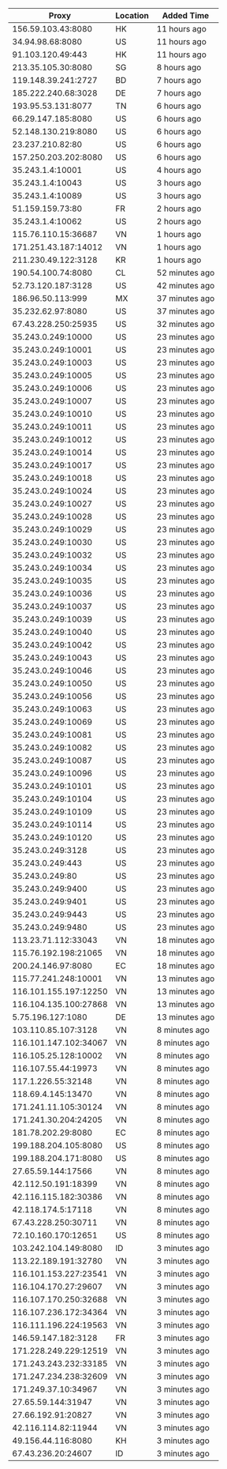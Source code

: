 | Proxy | Location | Added Time |
|---------|----------|------------|
| 156.59.103.43:8080 | HK | 11 hours ago |
| 34.94.98.68:8080 | US | 11 hours ago |
| 91.103.120.49:443 | HK | 11 hours ago |
| 213.35.105.30:8080 | SG | 8 hours ago |
| 119.148.39.241:2727 | BD | 7 hours ago |
| 185.222.240.68:3028 | DE | 7 hours ago |
| 193.95.53.131:8077 | TN | 6 hours ago |
| 66.29.147.185:8080 | US | 6 hours ago |
| 52.148.130.219:8080 | US | 6 hours ago |
| 23.237.210.82:80 | US | 6 hours ago |
| 157.250.203.202:8080 | US | 6 hours ago |
| 35.243.1.4:10001 | US | 4 hours ago |
| 35.243.1.4:10043 | US | 3 hours ago |
| 35.243.1.4:10089 | US | 3 hours ago |
| 51.159.159.73:80 | FR | 2 hours ago |
| 35.243.1.4:10062 | US | 2 hours ago |
| 115.76.110.15:36687 | VN | 1 hours ago |
| 171.251.43.187:14012 | VN | 1 hours ago |
| 211.230.49.122:3128 | KR | 1 hours ago |
| 190.54.100.74:8080 | CL | 52 minutes ago |
| 52.73.120.187:3128 | US | 42 minutes ago |
| 186.96.50.113:999 | MX | 37 minutes ago |
| 35.232.62.97:8080 | US | 37 minutes ago |
| 67.43.228.250:25935 | US | 32 minutes ago |
| 35.243.0.249:10000 | US | 23 minutes ago |
| 35.243.0.249:10001 | US | 23 minutes ago |
| 35.243.0.249:10003 | US | 23 minutes ago |
| 35.243.0.249:10005 | US | 23 minutes ago |
| 35.243.0.249:10006 | US | 23 minutes ago |
| 35.243.0.249:10007 | US | 23 minutes ago |
| 35.243.0.249:10010 | US | 23 minutes ago |
| 35.243.0.249:10011 | US | 23 minutes ago |
| 35.243.0.249:10012 | US | 23 minutes ago |
| 35.243.0.249:10014 | US | 23 minutes ago |
| 35.243.0.249:10017 | US | 23 minutes ago |
| 35.243.0.249:10018 | US | 23 minutes ago |
| 35.243.0.249:10024 | US | 23 minutes ago |
| 35.243.0.249:10027 | US | 23 minutes ago |
| 35.243.0.249:10028 | US | 23 minutes ago |
| 35.243.0.249:10029 | US | 23 minutes ago |
| 35.243.0.249:10030 | US | 23 minutes ago |
| 35.243.0.249:10032 | US | 23 minutes ago |
| 35.243.0.249:10034 | US | 23 minutes ago |
| 35.243.0.249:10035 | US | 23 minutes ago |
| 35.243.0.249:10036 | US | 23 minutes ago |
| 35.243.0.249:10037 | US | 23 minutes ago |
| 35.243.0.249:10039 | US | 23 minutes ago |
| 35.243.0.249:10040 | US | 23 minutes ago |
| 35.243.0.249:10042 | US | 23 minutes ago |
| 35.243.0.249:10043 | US | 23 minutes ago |
| 35.243.0.249:10046 | US | 23 minutes ago |
| 35.243.0.249:10050 | US | 23 minutes ago |
| 35.243.0.249:10056 | US | 23 minutes ago |
| 35.243.0.249:10063 | US | 23 minutes ago |
| 35.243.0.249:10069 | US | 23 minutes ago |
| 35.243.0.249:10081 | US | 23 minutes ago |
| 35.243.0.249:10082 | US | 23 minutes ago |
| 35.243.0.249:10087 | US | 23 minutes ago |
| 35.243.0.249:10096 | US | 23 minutes ago |
| 35.243.0.249:10101 | US | 23 minutes ago |
| 35.243.0.249:10104 | US | 23 minutes ago |
| 35.243.0.249:10109 | US | 23 minutes ago |
| 35.243.0.249:10114 | US | 23 minutes ago |
| 35.243.0.249:10120 | US | 23 minutes ago |
| 35.243.0.249:3128 | US | 23 minutes ago |
| 35.243.0.249:443 | US | 23 minutes ago |
| 35.243.0.249:80 | US | 23 minutes ago |
| 35.243.0.249:9400 | US | 23 minutes ago |
| 35.243.0.249:9401 | US | 23 minutes ago |
| 35.243.0.249:9443 | US | 23 minutes ago |
| 35.243.0.249:9480 | US | 23 minutes ago |
| 113.23.71.112:33043 | VN | 18 minutes ago |
| 115.76.192.198:21065 | VN | 18 minutes ago |
| 200.24.146.97:8080 | EC | 18 minutes ago |
| 115.77.241.248:10001 | VN | 13 minutes ago |
| 116.101.155.197:12250 | VN | 13 minutes ago |
| 116.104.135.100:27868 | VN | 13 minutes ago |
| 5.75.196.127:1080 | DE | 13 minutes ago |
| 103.110.85.107:3128 | VN | 8 minutes ago |
| 116.101.147.102:34067 | VN | 8 minutes ago |
| 116.105.25.128:10002 | VN | 8 minutes ago |
| 116.107.55.44:19973 | VN | 8 minutes ago |
| 117.1.226.55:32148 | VN | 8 minutes ago |
| 118.69.4.145:13470 | VN | 8 minutes ago |
| 171.241.11.105:30124 | VN | 8 minutes ago |
| 171.241.30.204:24205 | VN | 8 minutes ago |
| 181.78.202.29:8080 | EC | 8 minutes ago |
| 199.188.204.105:8080 | US | 8 minutes ago |
| 199.188.204.171:8080 | US | 8 minutes ago |
| 27.65.59.144:17566 | VN | 8 minutes ago |
| 42.112.50.191:18399 | VN | 8 minutes ago |
| 42.116.115.182:30386 | VN | 8 minutes ago |
| 42.118.174.5:17118 | VN | 8 minutes ago |
| 67.43.228.250:30711 | VN | 8 minutes ago |
| 72.10.160.170:12651 | US | 8 minutes ago |
| 103.242.104.149:8080 | ID | 3 minutes ago |
| 113.22.189.191:32780 | VN | 3 minutes ago |
| 116.101.153.227:23541 | VN | 3 minutes ago |
| 116.104.170.27:29607 | VN | 3 minutes ago |
| 116.107.170.250:32688 | VN | 3 minutes ago |
| 116.107.236.172:34364 | VN | 3 minutes ago |
| 116.111.196.224:19563 | VN | 3 minutes ago |
| 146.59.147.182:3128 | FR | 3 minutes ago |
| 171.228.249.229:12519 | VN | 3 minutes ago |
| 171.243.243.232:33185 | VN | 3 minutes ago |
| 171.247.234.238:32609 | VN | 3 minutes ago |
| 171.249.37.10:34967 | VN | 3 minutes ago |
| 27.65.59.144:31947 | VN | 3 minutes ago |
| 27.66.192.91:20827 | VN | 3 minutes ago |
| 42.116.114.82:11944 | VN | 3 minutes ago |
| 49.156.44.116:8080 | KH | 3 minutes ago |
| 67.43.236.20:24607 | ID | 3 minutes ago |
